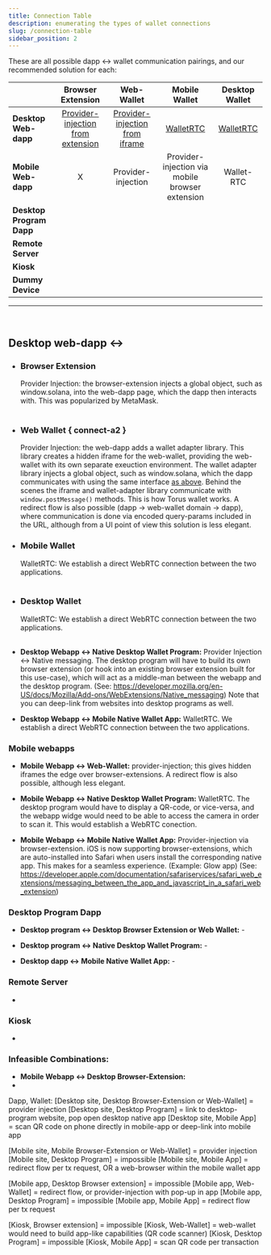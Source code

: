 ```yaml
---
title: Connection Table
description: enumerating the types of wallet connections
slug: /connection-table
sidebar_position: 2
---
```


These are all possible dapp <-> wallet communication pairings, and our recommended solution for each:

|                          |                Browser Extension                 |                  Web-Wallet                   |                  Mobile Wallet                  |      Desktop Wallet      |
| :----------------------- | :----------------------------------------------: | :-------------------------------------------: | :---------------------------------------------: | :----------------------: |
| **Desktop Web-dapp**     | [Provider-injection from extension](#connect-01) | [Provider-injection from iframe](#connect-a2) |            [WalletRTC](#connect-03)             | [WalletRTC](#connect-04) |
| **Mobile Web-dapp**      |                        X                         |              Provider-injection               | Provider-injection via mobile browser extension |        Wallet-RTC        |
| **Desktop Program Dapp** |
| **Remote Server**        |
| **Kiosk**                |
| **Dummy Device**         |

---

<br/>

## Desktop web-dapp <->

- <h3 id="connect-01"><b>Browser Extension</b></h3>
  Provider Injection: the browser-extension injects a global object, such as window.solana, into the web-dapp page, which the dapp then interacts with. This was popularized by MetaMask.<br/><br/>

- ### Web Wallet { connect-a2 }

  Provider Injection: the web-dapp adds a wallet adapter library. This library creates a hidden iframe for the web-wallet, providing the web-wallet with its own separate exeuction environment. The wallet adapter library injects a global object, such as window.solana, which the dapp communicates with using the same interface [as above](#connect-01). Behind the scenes the iframe and wallet-adapter library communicate with `window.postMessage()` methods. This is how Torus wallet works. A redirect flow is also possible (dapp -> web-wallet domain -> dapp), where communication is done via encoded query-params included in the URL, although from a UI point of view this solution is less elegant.

- <h3 id="connect-03"><b>Mobile Wallet</b></h3>
  WalletRTC: We establish a direct WebRTC connection between the two applications. <br/><br/>

- <h3 id="connect-04"><b>Desktop Wallet</b></h3>
  WalletRTC: We establish a direct WebRTC connection between the two applications. <br/><br/>

- **Desktop Webapp <-> Native Desktop Wallet Program:** Provider Injection <-> Native messaging. The desktop program will have to build its own browser extension (or hook into an existing browser extension built for this use-case), which will act as a middle-man between the webapp and the desktop program. (See: https://developer.mozilla.org/en-US/docs/Mozilla/Add-ons/WebExtensions/Native_messaging) Note that you can deep-link from websites into desktop programs as well.

- **Desktop Webapp <-> Mobile Native Wallet App:** WalletRTC. We establish a direct WebRTC connection between the two applications.

### Mobile webapps

- **Mobile Webapp <-> Web-Wallet:** provider-injection; this gives hidden iframes the edge over browser-extensions. A redirect flow is also possible, although less elegant.

- **Mobile Webapp <-> Native Desktop Wallet Program:** WalletRTC. The desktop program would have to display a QR-code, or vice-versa, and the webapp widge would need to be able to access the camera in order to scan it. This would establish a WebRTC conection.

- **Mobile Webapp <-> Mobile Native Wallet App:** Provider-injection via browser-extension. iOS is now supporting browser-extensions, which are auto-installed into Safari when users install the corresponding native app. This makes for a seamless experience. (Example: Glow app) (See: https://developer.apple.com/documentation/safariservices/safari_web_extensions/messaging_between_the_app_and_javascript_in_a_safari_web_extension)

### Desktop Program Dapp

- **Desktop program <-> Desktop Browser Extension or Web Wallet:** -

- **Desktop program <-> Native Desktop Wallet Program:** -

- **Desktop dapp <-> Mobile Native Wallet App:** -

### Remote Server

-

### Kiosk

-

### Infeasible Combinations:

- **Mobile Webapp <-> Desktop Browser-Extension:**
-

Dapp, Wallet:
[Desktop site, Desktop Browser-Extension or Web-Wallet] = provider injection
[Desktop site, Desktop Program] = link to desktop-program website, pop open desktop native app
[Desktop site, Mobile App] = scan QR code on phone directly in mobile-app or deep-link into mobile app

[Mobile site, Mobile Browser-Extension or Web-Wallet] = provider injection
[Mobile site, Desktop Program] = impossible
[Mobile site, Mobile App] = redirect flow per tx request, OR a web-browser within the mobile wallet app

[Mobile app, Desktop Browser extension] = impossible
[Mobile app, Web-Wallet] = redirect flow, or provider-injection with pop-up in app
[Mobile app, Desktop Program] = impossible
[Mobile app, Mobile App] = redirect flow per tx request

[Kiosk, Browser extension] = impossible
[Kiosk, Web-Wallet] = web-wallet would need to build app-like capabilities (QR code scanner)
[Kiosk, Desktop Program] = impossible
[Kiosk, Mobile App] = scan QR code per transaction
